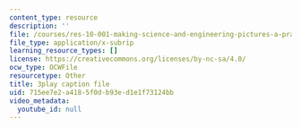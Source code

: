 ```yaml
---
content_type: resource
description: ''
file: /courses/res-10-001-making-science-and-engineering-pictures-a-practical-guide-to-presenting-your-work-spring-2016/715ee7e2a4185f0db93ed1e1f73124bb_-q1kuKDEcJM.vtt
file_type: application/x-subrip
learning_resource_types: []
license: https://creativecommons.org/licenses/by-nc-sa/4.0/
ocw_type: OCWFile
resourcetype: Other
title: 3play caption file
uid: 715ee7e2-a418-5f0d-b93e-d1e1f73124bb
video_metadata:
  youtube_id: null
---
```

